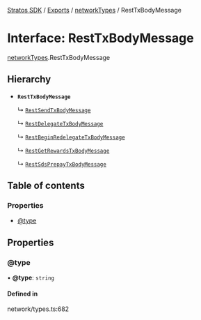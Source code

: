 [Stratos SDK](../README.md) / [Exports](../modules.md) / [networkTypes](../modules/networkTypes.md) / RestTxBodyMessage

# Interface: RestTxBodyMessage

[networkTypes](../modules/networkTypes.md).RestTxBodyMessage

## Hierarchy

- **`RestTxBodyMessage`**

  ↳ [`RestSendTxBodyMessage`](networkTypes.RestSendTxBodyMessage.md)

  ↳ [`RestDelegateTxBodyMessage`](networkTypes.RestDelegateTxBodyMessage.md)

  ↳ [`RestBeginRedelegateTxBodyMessage`](networkTypes.RestBeginRedelegateTxBodyMessage.md)

  ↳ [`RestGetRewardsTxBodyMessage`](networkTypes.RestGetRewardsTxBodyMessage.md)

  ↳ [`RestSdsPrepayTxBodyMessage`](networkTypes.RestSdsPrepayTxBodyMessage.md)

## Table of contents

### Properties

- [@type](networkTypes.RestTxBodyMessage.md#@type)

## Properties

### @type

• **@type**: `string`

#### Defined in

network/types.ts:682
